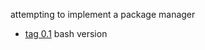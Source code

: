 attempting to implement a package manager
* [tag 0.1](https://github.com/cronolio/simple/releases/tag/0.1) bash version
